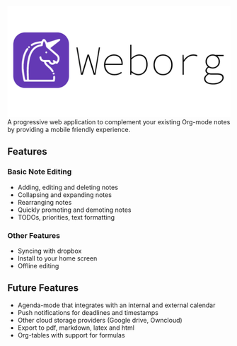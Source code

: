![Weborg Logo](https://github.com/Patrickskiba/weborg/blob/master/docs/weborg-banner.png)
 A progressive web application to complement your existing Org-mode notes by providing a mobile friendly experience.
 
 ## Features
 ### Basic Note Editing
 - Adding, editing and deleting notes
 - Collapsing and expanding notes
 - Rearranging notes
 - Quickly promoting and demoting notes
 - TODOs, priorities, text formatting
 ### Other Features
 - Syncing with dropbox
 - Install to your home screen
 - Offline editing
 
 ## Future Features
 - Agenda-mode that integrates with an internal and external calendar
 - Push notifications for deadlines and timestamps
 - Other cloud storage providers (Google drive, Owncloud)
 - Export to pdf, markdown, latex and html
 - Org-tables with support for formulas 
